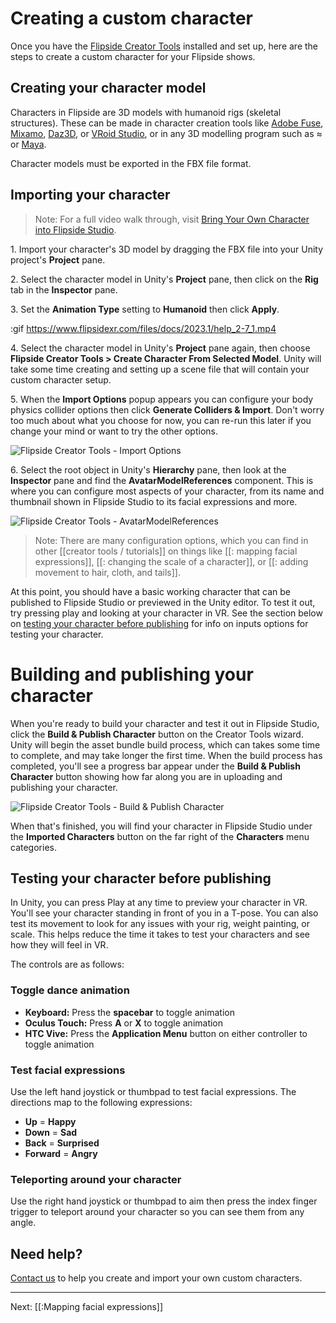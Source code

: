 # Creating a custom character

Once you have the [Flipside Creator Tools](/docs/2021.1/creator-tools) installed and set up,
here are the steps to create a custom character for your Flipside shows.

## Creating your character model

Characters in Flipside are 3D models with humanoid rigs (skeletal structures). These can
be made in character creation tools like [Adobe Fuse](http://www.adobe.com/ca/products/fuse.html), [Mixamo](https://www.mixamo.com/#/), [Daz3D](https://www.daz3d.com/), or [VRoid Studio](https://vroid.com/en/studio), or in any 3D modelling program such as
≈ or [Maya](https://www.autodesk.ca/en/products/maya/overview).

Character models must be exported in the FBX file format.

## Importing your character

> Note: For a full video walk through, visit [Bring Your Own Character into Flipside Studio](https://youtu.be/LwEqmwfnu9U).

1\. Import your character's 3D model by dragging the FBX file into your Unity project's **Project** pane.

2\. Select the character model in Unity's **Project** pane, then click on the **Rig** tab in the **Inspector** pane.

3\. Set the **Animation Type** setting to **Humanoid** then click **Apply**.

:gif https://www.flipsidexr.com/files/docs/2023.1/help_2-7_1.mp4

4\. Select the character model in Unity's **Project** pane again, then choose **Flipside Creator Tools > Create Character From Selected Model**. Unity will take some time creating and setting up a scene file that will contain your custom character setup.

5\. When the **Import Options** popup appears you can configure your body physics collider options then click **Generate Colliders & Import**. Don't worry too much about what you choose for now, you can re-run this later if you change your mind or want to try the other options.

![Flipside Creator Tools - Import Options](https://www.flipsidexr.com/files/docs/screenshots/Flipside-Creator-Tools-import-options.png)

6\. Select the root object in Unity's **Hierarchy** pane, then look at the **Inspector** pane and find the **AvatarModelReferences** component. This is where you can configure most aspects of your character, from its name and thumbnail shown in Flipside Studio to its facial expressions and more.

![Flipside Creator Tools - AvatarModelReferences](https://www.flipsidexr.com/files/docs/screenshots/Flipside-Creator-Tools-AvatarModelReferences.png)

> Note: There are many configuration options, which you can find in other [[creator tools / tutorials]] on things like [[: mapping facial expressions]], [[: changing the scale of a character]], or [[: adding movement to hair, cloth, and tails]].

At this point, you should have a basic working character that can be published to Flipside Studio or previewed in the Unity editor. To test it out, try pressing play and looking at your character in VR. See the section below on [testing your character before publishing](#testing-your-character-before-publishing) for info on inputs options for testing your character.

# Building and publishing your character

When you're ready to build your character and test it out in Flipside Studio, click the **Build & Publish Character** button on the Creator Tools wizard. Unity will begin the asset bundle build process, which can takes some time to complete, and may take longer the first time. When the build process has completed,  you'll see a progress bar appear under the **Build & Publish Character** button showing how far along you are in uploading and publishing your character.

![Flipside Creator Tools - Build & Publish Character](https://www.flipsidexr.com/files/docs/screenshots/Flipside-Creator-Tools-Build-and-Publish-Chataracter-progress.png)

When that's finished, you will find your character in Flipside Studio under the **Imported Characters** button on the far right of the **Characters** menu categories.

## Testing your character before publishing

In Unity, you can press Play at any time to preview your character in VR. You'll see your character standing in front of you in a T-pose. You can also test its movement to look for any issues with your rig, weight painting, or scale. This helps reduce the time it takes to test your characters and see how they will feel in VR.

The controls are as follows:

### Toggle dance animation

* **Keyboard:** Press the **spacebar** to toggle animation
* **Oculus Touch:** Press **A** or **X** to toggle animation
* **HTC Vive:** Press the **Application Menu** button on either controller to toggle animation

### Test facial expressions

Use the left hand joystick or thumbpad to test facial expressions. The directions map to the following expressions:

* **Up** = **Happy**
* **Down** = **Sad**
* **Back** = **Surprised**
* **Forward** = **Angry**

### Teleporting around your character

Use the right hand joystick or thumbpad to aim then press the index finger trigger to teleport around your character so you can see them from any angle.

## Need help?

[Contact us](/contact) to help you create and import your own custom characters.

---

Next: [[:Mapping facial expressions]]

